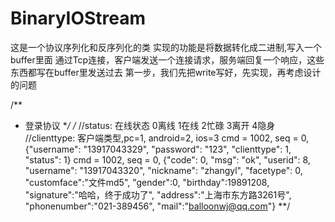# BinaryIOStream
这是一个协议序列化和反序列化的类
实现的功能是将数据转化成二进制,写入一个buffer里面
通过Tcp连接，客户端发送一个连接请求，服务端回复一个响应，这些东西都写在buffer里发送过去 
第一步，我们先把write写好，先实现，再考虑设计的问题 

/**
 *  登录协议
 **/
/*
    //status: 在线状态 0离线 1在线 2忙碌 3离开 4隐身
    //clienttype: 客户端类型,pc=1, android=2, ios=3
    cmd = 1002, seq = 0, {"username": "13917043329", "password": "123", "clienttype": 1, "status": 1}
    cmd = 1002, seq = 0, {"code": 0, "msg": "ok", "userid": 8, "username": "13917043320", "nickname": "zhangyl",
                          "facetype": 0, "customface":"文件md5", "gender":0, "birthday":19891208, "signature":"哈哈，终于成功了",
                          "address":"上海市东方路3261号", "phonenumber":"021-389456", "mail":"balloonwj@qq.com"}
 **/
